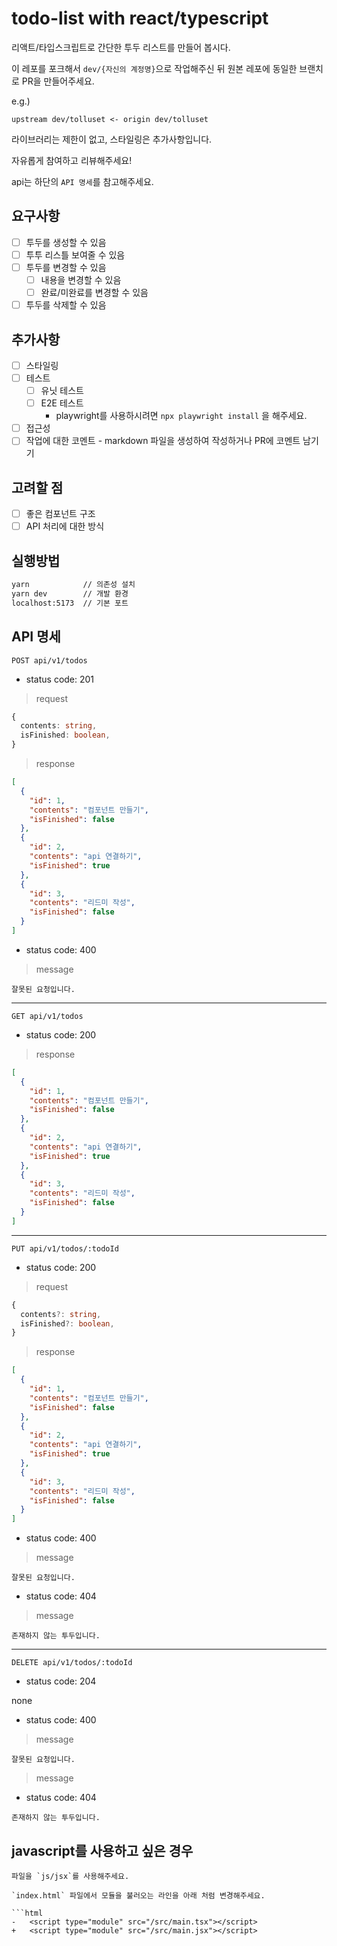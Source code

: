 # todo-list with react/typescript

리액트/타입스크립트로 간단한 투두 리스트를 만들어 봅시다.

이 레포를 포크해서 `dev/{자신의 계정명}`으로 작업해주신 뒤 원본 레포에 동일한 브랜치로 PR을 만들어주세요.

e.g.)

`upstream dev/tolluset <- origin dev/tolluset`

라이브러리는 제한이 없고, 스타일링은 추가사항입니다.

자유롭게 참여하고 리뷰해주세요!

api는 하단의 `API 명세`를 참고해주세요.

## 요구사항

- [ ] 투두를 생성할 수 있음
- [ ] 투투 리스틀 보여줄 수 있음
- [ ] 투두를 변경할 수 있음
  - [ ] 내용을 변경할 수 있음
  - [ ] 완료/미완료를 변경할 수 있음
- [ ] 투두를 삭제할 수 있음

## 추가사항

- [ ] 스타일링
- [ ] 테스트
  - [ ] 유닛 테스트
  - [ ] E2E 테스트
    - playwright를 사용하시려면 `npx playwright install` 을 해주세요.
- [ ] 접근성
- [ ] 작업에 대한 코멘트 - markdown 파일을 생성하여 작성하거나 PR에 코멘트 남기기

## 고려할 점

- [ ] 좋은 컴포넌트 구조
- [ ] API 처리에 대한 방식

## 실행방법

```bash
yarn            // 의존성 설치
yarn dev        // 개발 환경
localhost:5173  // 기본 포트
```

## API 명세

`POST api/v1/todos`

- status code: 201

> request

```ts
{
  contents: string,
  isFinished: boolean,
}
```

> response

```json
[
  {
    "id": 1,
    "contents": "컴포넌트 만들기",
    "isFinished": false
  },
  {
    "id": 2,
    "contents": "api 연결하기",
    "isFinished": true
  },
  {
    "id": 3,
    "contents": "리드미 작성",
    "isFinished": false
  }
]
```

- status code: 400

> message

`잘못된 요청입니다.`


---

`GET api/v1/todos`

- status code: 200

> response

```json
[
  {
    "id": 1,
    "contents": "컴포넌트 만들기",
    "isFinished": false
  },
  {
    "id": 2,
    "contents": "api 연결하기",
    "isFinished": true
  },
  {
    "id": 3,
    "contents": "리드미 작성",
    "isFinished": false
  }
]
```

---

`PUT api/v1/todos/:todoId`

- status code: 200

> request

```ts
{
  contents?: string,
  isFinished?: boolean,
}
```

> response

```json
[
  {
    "id": 1,
    "contents": "컴포넌트 만들기",
    "isFinished": false
  },
  {
    "id": 2,
    "contents": "api 연결하기",
    "isFinished": true
  },
  {
    "id": 3,
    "contents": "리드미 작성",
    "isFinished": false
  }
]
```

- status code: 400

> message

`잘못된 요청입니다.`

- status code: 404

> message

`존재하지 않는 투두입니다.`

---

`DELETE api/v1/todos/:todoId`

- status code: 204

none

- status code: 400

> message

`잘못된 요청입니다.`

> message

- status code: 404

`존재하지 않는 투두입니다.`

## javascript를 사용하고 싶은 경우

```text
파일을 `js/jsx`를 사용해주세요.

`index.html` 파일에서 모듈을 불러오는 라인을 아래 처럼 변경해주세요.

```html
-   <script type="module" src="/src/main.tsx"></script>
+   <script type="module" src="/src/main.jsx"></script>
````
